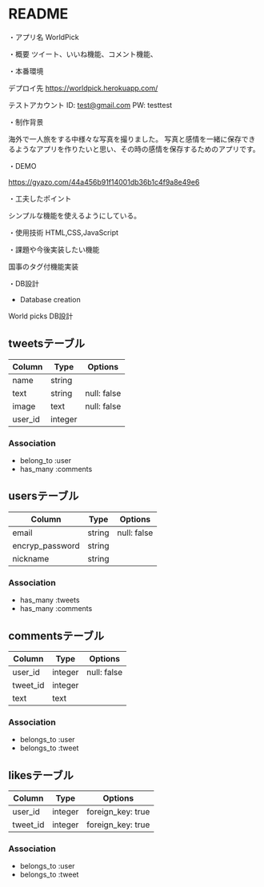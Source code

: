 # README

・アプリ名
WorldPick

・概要
ツイート、いいね機能、コメント機能、

・本番環境

  デプロイ先
  https://worldpick.herokuapp.com/
  

  テストアカウント
  ID: test@gmail.com
  PW: testtest


・制作背景

  海外で一人旅をする中様々な写真を撮りました。
   写真と感情を一緒に保存できるようなアプリを作りたいと思い、その時の感情を保存するためのアプリです。
  

・DEMO

  https://gyazo.com/44a456b91f14001db36b1c4f9a8e49e6

・工夫したポイント
  
  シンプルな機能を使えるようにしている。

・使用技術
HTML,CSS,JavaScript

・課題や今後実装したい機能

  国事のタグ付機能実装

・DB設計

* Database creation

World picks  DB設計
## tweetsテーブル
|Column|Type|Options|
|------|----|-------|
|name|string|
|text|string|null: false|
|image|text|null: false|
|user_id|integer|


### Association
- belong_to :user
- has_many :comments

## usersテーブル
|Column|Type|Options|
|------|----|-------|
|email|string|null: false|
|encryp_password|string|
|nickname|string|


### Association
- has_many :tweets
- has_many :comments

## commentsテーブル
|Column|Type|Options|
|------|----|-------|
|user_id|integer|null: false|
|tweet_id|integer|
|text|text|

### Association
- belongs_to :user
- belongs_to :tweet

## likesテーブル
|Column|Type|Options|
|------|----|-------|
|user_id|integer|foreign_key: true|
|tweet_id|integer|foreign_key: true|

### Association
- belongs_to :user
- belongs_to :tweet